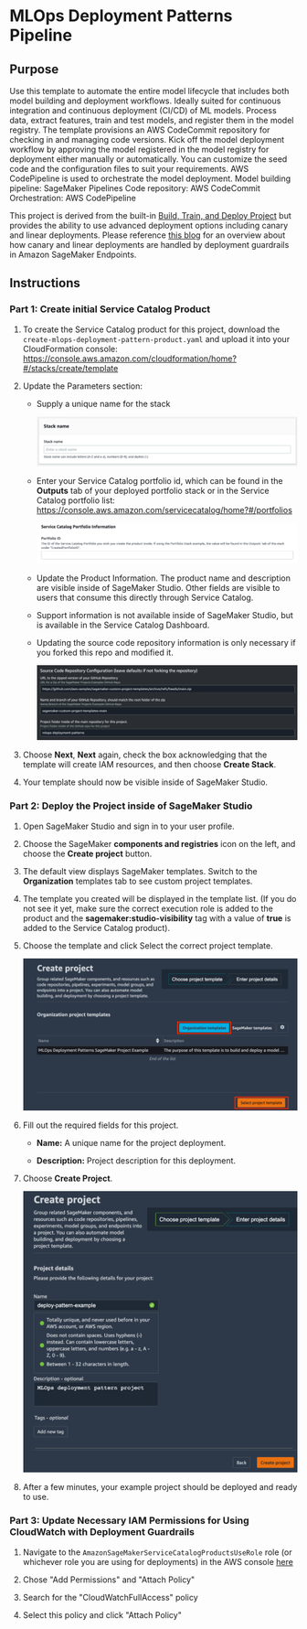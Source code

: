 # MLOps Deployment Patterns Pipeline

## Purpose

Use this template to automate the entire model lifecycle that includes both model building and deployment workflows. Ideally suited for continuous integration and continuous deployment (CI/CD) of ML models. Process data, extract features, train and test models, and register them in the model registry. The template provisions an AWS CodeCommit repository for checking in and managing code versions. Kick off the model deployment workflow by approving the model registered in the model registry for deployment either manually or automatically. You can customize the seed code and the configuration files to suit your requirements. AWS CodePipeline is used to orchestrate the model deployment. Model building pipeline: SageMaker Pipelines Code repository: AWS CodeCommit Orchestration: AWS CodePipeline

This project is derived from the built-in [Build, Train, and Deploy Project](https://docs.aws.amazon.com/sagemaker/latest/dg/sagemaker-projects-templates-sm.html#sagemaker-projects-templates-code-commit) but provides the ability to use advanced deployment options including canary and linear deployments. Please reference [this blog](https://aws.amazon.com/blogs/machine-learning/take-advantage-of-advanced-deployment-strategies-using-amazon-sagemaker-deployment-guardrails/) for an overview about how canary and linear deployments are handled by deployment guardrails in Amazon SageMaker Endpoints.

## Instructions

### Part 1: Create initial Service Catalog Product

1. To create the Service Catalog product for this project, download the `create-mlops-deployment-pattern-product.yaml` and upload it into your CloudFormation console: https://console.aws.amazon.com/cloudformation/home?#/stacks/create/template


2. Update the Parameters section:

    - Supply a unique name for the stack

        ![](images/deploy-params-01.png)

    - Enter your Service Catalog portfolio id, which can be found in the __Outputs__ tab of your deployed portfolio stack or in the Service Catalog portfolio list: https://console.aws.amazon.com/servicecatalog/home?#/portfolios

        ![](images/deploy-params-02.png)

    - Update the Product Information. The product name and description are visible inside of SageMaker Studio. Other fields are visible to users that consume this directly through Service Catalog. 

    - Support information is not available inside of SageMaker Studio, but is available in the Service Catalog Dashboard.

    - Updating the source code repository information is only necessary if you forked this repo and modified it.

        ![](images/deploy-params-03.png)

3. Choose __Next__, __Next__ again, check the box acknowledging that the template will create IAM resources, and then choose __Create Stack__.

4. Your template should now be visible inside of SageMaker Studio.


### Part 2: Deploy the Project inside of SageMaker Studio

1. Open SageMaker Studio and sign in to your user profile.

1. Choose the SageMaker __components and registries__ icon on the left, and choose the __Create project__ button.

1. The default view displays SageMaker templates. Switch to the __Organization__ templates tab to see custom project templates.

1. The template you created will be displayed in the template list. (If you do not see it yet, make sure the correct execution role is added to the product and the __sagemaker:studio-visibility__ tag with a value of __true__ is added to the Service Catalog product).

1. Choose the template and click Select the correct project template.

    ![](images/deploy-project.png)

6. Fill out the required fields for this project.

    - __Name:__ A unique name for the project deployment.

    - __Description:__ Project description for this deployment.

7. Choose __Create Project__.

    ![](images/deploy-create.png)

8. After a few minutes, your example project should be deployed and ready to use.


### Part 3: Update Necessary IAM Permissions for Using CloudWatch with Deployment Guardrails

1. Navigate to the `AmazonSageMakerServiceCatalogProductsUseRole` role (or whichever role you are using for deployments) in the AWS console [here](https://console.aws.amazon.com/iamv2/home?#/roles/details/AmazonSageMakerServiceCatalogProductsUseRole?section=permissions)

1. Chose "Add Permissions" and "Attach Policy"

1. Search for the "CloudWatchFullAccess" policy

1. Select this policy and click "Attach Policy"
